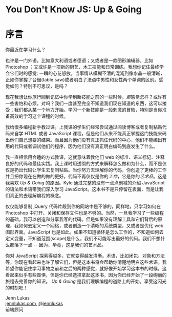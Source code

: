# You Don't Know JS: Up & Going
# 序言

你最近在学习什么？

也许是一门外语，比如意大利语或者德语；又或者是一款图形编辑器，比如 Photoshop ；又或许是一项新的厨艺、木工技能和日常训练。我想你记住最终学会它们时的感觉: 一瞬的心花怒放。当事情从模糊不清的混沌到像水晶一般清晰，正如你掌握了台锯(table saw)或者明白了法语中男性和女性两个单词的区别。感觉如何？特别不可思议，是吗？

现在我想让你旅行回到记忆中你学到新技能之前的一些时候。*那*感觉怎样？或许有一些害怕和心烦，对吗？我们一度甚至完全不知道我们现在知道的东西，这可以接受；我们都从某一个地方开始。学习一个新技能是一段刺激的冒险，特别是当你准备高效的学习这个课程的时候。

我给很多编程新手教过课。上我课的学生们经常尝试通过阅读博客或者复制粘贴代码来自学 HTML 或者 JavaScript 课程，但是他们从来不能真正掌握这门技能来码出他们自己想要的结果。而且因为他们没有真正抓住代码的中心，他们不能编出有用的代码或者调试他们的程序，因为他们没有真正明白编码到底发生了什么。

我一直相信用合适的方式教课，这就意味着教他们 web 的标准、语义标记、注释良好的代码和最佳实践。我上课时用透彻的方式来解释怎么做和为什么，而不是仅仅是扔出代码让学生去复制粘贴。当你努力去理解你的代码，你创造了更棒的工作并且把你现在在做的做的更好。代码不再仅仅是你的*工作*，它是你的*艺术品*。这是我喜欢 *Up & Going* 的原因。Kyle 通过完整的没有一点点删减的介绍 JavaScript 的语法和术语带我们深入学习 JavaScript。这本书不是只停留在表面，而是让我们真正的去理解编程的概念。

仅仅能够复制 jQuery 代码片段到你的网站中是不够的，同样地，只学习如何在 Photoshop 中打开、关闭和保存文件也是不够的。当然，一旦我学习了一些编程的基础，我可以创造和分享我写的代码。但是如果没有理解工具和它们背后的原理，我如何去定义一个网格，或者创造一个清晰的系统类型，又或者是优化 web 图形界面。JavaScript 也是如此。如果不知道循环是怎么工作的，不知道如何去定义变量，不知道范围(scope)是什么，我们不可能写出最好的代码。我们不想什么都落下一点 -- 因为，毕竟，这是我们的艺术品。

你对 JavaScript 探索得越多，它就变得越发清晰。术语，比如闭包、对象和方法等，你现在看起来也许了解它们，但是这本书将会帮助你清楚地明白这些术语。我希望你能记住学习事物之前和之后的两种感觉，就好像开始学习这本书的时候。这看起来似乎有些畏惧，但是你已经选择拿起这本书，因为你已经开始了一段绚丽的旅程去完善你的知识。 *Up & Going* 是我们理解编程的道路上的开始。享受这闪光的时刻吧！

Jenn Lukas<br>
[jennlukas.com](http://jennlukas.com/), [@jennlukas](https://twitter.com/jennlukas)<br>
前端顾问
